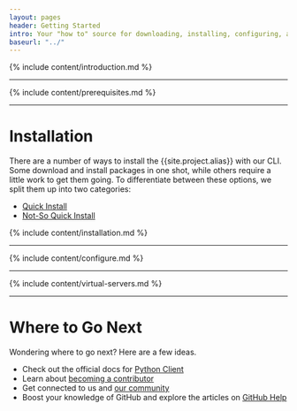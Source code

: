 ```yaml
---
layout: pages
header: Getting Started
intro: Your "how to" source for downloading, installing, configuring, and working with CLI.
baseurl: "../"
---
```


{% include content/introduction.md %}

***
{% include content/prerequisites.md %}

***
# Installation

There are a number of ways to install the {{site.project.alias}} with our CLI. Some download and install packages in one shot, while others require a little work to get them going. To differentiate between these options, we split them up into two categories:

* [Quick Install](#toc_3)
* [Not-So Quick Install](#toc_7)

{% include content/installation.md %}

***
{% include content/configure.md %}

***
{% include content/virtual-servers.md %}

***
# Where to Go Next

Wondering where to go next? Here are a few ideas.

* Check out the official docs for <a href="http://softlayer-python.readthedocs.org/en/latest" target="_blank">Python Client</a>
* Learn about [becoming a contributor]({{page.baseurl}}contributing/#toc_0)
* Get connected to us and [our community]({{page.baseurl}}contributing/#toc_14)
* Boost your knowledge of GitHub and explore the articles on <a href="http://help.github.com" target="_blank">GitHub Help</a>
